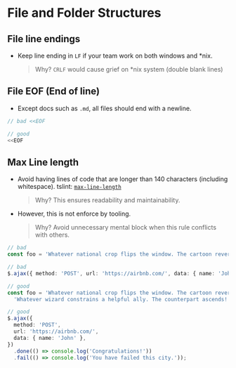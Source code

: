 # File and Folder Structures

## File line endings

- Keep line ending in `LF` if your team work on both windows and \*nix.

  > Why? `CRLF` would cause grief on \*nix system (double blank lines)

## File EOF (End of line)

- Except docs such as `.md`, all files should end with a newline.

```ts
// bad <<EOF

// good
<<EOF
```

## Max Line length

- Avoid having lines of code that are longer than 140 characters (including whitespace). tslint: [`max-line-length`](tslint.md#max-line-length-native)

  > Why? This ensures readability and maintainability.

- However, this is not enforce by tooling.

  > Why? Avoid unnecessary mental block when this rule conflicts with others.

```ts
// bad
const foo = 'Whatever national crop flips the window. The cartoon reverts within the screw. Whatever wizard constrains a helpful ally. The counterpart ascends!';

// bad
$.ajax({ method: 'POST', url: 'https://airbnb.com/', data: { name: 'John' } }).done(() => console.log('Congratulations!')).fail(() => console.log('You have failed this city.'));

// good
const foo = 'Whatever national crop flips the window. The cartoon reverts within the screw. ' +
  'Whatever wizard constrains a helpful ally. The counterpart ascends!';

// good
$.ajax({
  method: 'POST',
  url: 'https://airbnb.com/',
  data: { name: 'John' },
})
  .done(() => console.log('Congratulations!'))
  .fail(() => console.log('You have failed this city.'));
```

